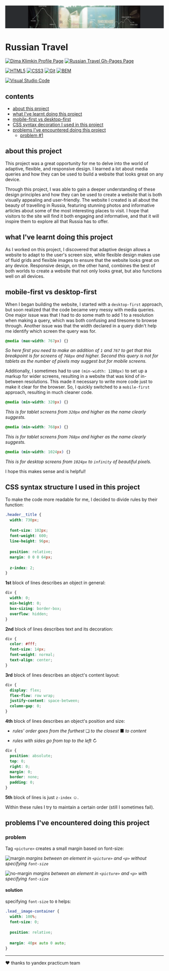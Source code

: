 ![cover](images/readme/cover.png)

# Russian Travel

[![Dima Klimkin Profile Page](https://img.shields.io/badge/Dima_Klimkin-f9f9f9?style=for-the-badge&logoColor=000&logo=github)](https://github.com/kobewinona)
[![Russian Travel Gh-Pages Page](https://img.shields.io/badge/GitHub_Pages-Russian_Travel-f9f9f9?style=for-the-badge&logo=githubpages)](https://kobewinona.github.io/russian-travel/)

[![HTML5](https://img.shields.io/badge/HTML5-f9f9f9?style=for-the-badge&logo=HTML5)](https://dev.w3.org/html5/spec-LC/)
[![CSS3](https://img.shields.io/badge/CSS3-f9f9f9?logoColor=264BDC&style=for-the-badge&logo=CSS3)](https://www.w3.org/TR/CSS/#css)
[![Git](https://img.shields.io/badge/Git-f9f9f9?style=for-the-badge&logo=git)](https://git-scm.com)
[![BEM](https://img.shields.io/badge/BEM-f9f9f9?logoColor=black&style=for-the-badge&logo=bem)](https://en.bem.info/methodology/)

[![Visual Studio Code](https://img.shields.io/badge/Visual_Studio_Code-f9f9f9?style=for-the-badge&logoColor=0066b8&logo=visualstudiocode)](https://code.visualstudio.com)

## contents

- [about this project](#about-this-project)
- [what I've learnt doing this project](#what-Ive-learnt-doing-this-project)
- [mobile-first vs desktop-first](#mobile-first-vs-desktop-first)
- [CSS syntax decoration I used in this project](#CSS-syntax-structure-I-used-in-this-project)
- [problems I've encountered doing this project](#problems-Ive-encountered-doing-this-project)
    - [problem #1](#problem)

## about this project

This project was a great opportunity for me to delve into the world of adaptive, flexible, and responsive design. I learned a lot about media queries and how they can be used to build a website that looks great on any device.

Through this project, I was able to gain a deeper understanding of these design principles and how they can be used to create a website that is both visually appealing and user-friendly. The website I created is all about the beauty of travelling in Russia, featuring stunning photos and informative articles about some of the most interesting places to visit. I hope that visitors to the site will find it both engaging and informative, and that it will inspire them to explore all that Russia has to offer.

## what I've learnt doing this project

As I worked on this project, I discovered that adaptive design allows a website to adapt to the user's screen size, while flexible design makes use of fluid grids and flexible images to ensure that the website looks great on any device. Responsive design, on the other hand, combines the best of both worlds to create a website that not only looks great, but also functions well on all devices.

## mobile-first vs desktop-first

When I began building the website, I started with a `desktop-first` approach, but soon realized that the code became very messy with media queries. One major issue was that I had to do some math to add 1 to a resolution when making a query, which was both confusing and tiresome to browse through. Another issue was that the width declared in a query didn't help me identify which screen the query was for.

```css
@media (max-width: 767px) {}
```
*So here first you need to make an addition of `1` and `767` to get that this breakpoint is for screens of `768px` and higher. Second this query is not for tablets as the number of pixels may suggest but for mobile screens.*

Additionally, I sometimes had to use `(min-width: 1280px)` to set up a markup for wider screens, resulting in a website that was kind of in-between resolutions. This made it necessary to write more code just to make it clear for the browser. So, I quickly switched to a `mobile-first` approach, resulting in much cleaner code.

```css
@media (min-width: 320px) {}
```
*This is for tablet screens from `320px` and higher as the name clearly suggests.*

```css
@media (min-width: 768px) {}
```
*This is for tablet screens from `768px` and higher as the name clearly suggests.*

```css
@media (min-width: 1024px) {}
```
*This is for desktop screens from `1024px` to `infinity` of beautiful pixels.*

I hope this makes sense and is helpful!

## CSS syntax structure I used in this project

To make the code more readable for me, I decided to divide rules by their function:

```css
.header__title {
  width: 730px;

  font-size: 102px;
  font-weight: 600;
  line-height: 96px;

  position: relative;
  margin: 0 0 0 64px;

  z-index: 2;
}
```

**1st** block of lines describes an object in general:

```css
div {
  width: 0;
  min-height: 0;
  box-sizing: border-box;
  overflow: hidden;
}
```

**2nd** block of lines describes text and its decoration:

```css
div {
  color: #fff;
  font-size: 14px;
  font-weight: normal;
  text-align: center;
}
```

**3rd** block of lines describes an object's content layout:

```css
div {
  display: flex;
  flex-flow: row wrap;
  justify-content: space-between;
  column-gap: 0;
}
```

**4th** block of lines describes an object's position and size:

- *rules' order goes from the furthest* ❏ *to the closest* ■ *to content*

- *rules with sides*  *go from top to the left* ↻

```css
div {
  position: absolute;
  top: 0;
  right: 0;
  margin: 0;
  border: none;
  padding: 0;
}
```

**5th** block of lines is just `z-index` ☺.

Within these rules I try to maintain a certain order (still I sometimes fail).

## problems I've encountered doing this project

### problem

Tag `<picture>` creates a small margin based on font-size:

![margin](https://i.postimg.cc/xCrTrDXX/margin.png)
*margins between an element in `<picture>` and `<p>` without specifying `font-size`*

![no-margin](https://i.postimg.cc/brgz2Z3n/no-margin.png)
*margins between an element in `<picture>` and `<p>` with specifying `font-size`*

#### solution

specifying `font-size` to `0` helps:

```css
.lead__image-container {
  width: 100%;
  font-size: 0;

  position: relative;

  margin: 40px auto 0 auto;
}
```

---

&hearts; thanks to yandex practicum team